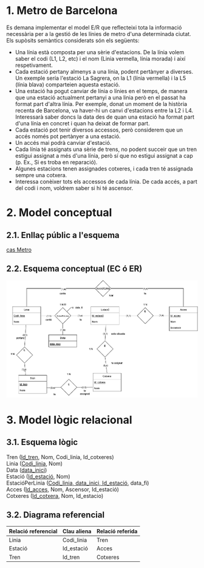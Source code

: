 # 1. Metro de Barcelona

Es demana implementar el model E/R que reflecteixi tota la informació necessària per a la gestió de les línies de metro d'una determinada ciutat. Els supòsits semàntics considerats són els següents:

- Una línia està composta per una sèrie d'estacions. De la línia volem saber el codi (L1, L2, etc) i el nom (Linia vermella, línia morada) i així respetivament.
- Cada estació pertany almenys a una línia, podent pertànyer a diverses. Un exemple sería  l'estació La Sagrera, on la L1 (línia vermella) i la L5 (línia blava) comparteien aquesta estació.
- Una estació ha pogut canviar de línia o línies en el temps, de manera que una estació actualment pertanyi a una linia però en el passat ha format part d'altra línia. Per exemple, donat un moment de la història recenta de Barcelona, va haver-hi un canvi d'estacions entre la L2 i L4. Interessarà saber doncs la data des de quan una estació ha format part d'una línia en concret i quan ha deixat de formar part.
- Cada estació pot tenir diversos accessos, però considerem que un accés només pot pertànyer a una estació.
- Un accés mai podrà canviar d'estació.
- Cada línia té assignats una sèrie de trens, no podent succeir que un tren estigui assignat a més d'una línia, però sí que no estigui assignat a cap (p. Ex., Si es troba en reparació).
- Algunes estacions tenen assignades cotxeres, i cada tren té assignada sempre una cotxera.
- Interessa conèixer tots els accessos de cada línia. De cada accés, a part del codi i nom, voldrem saber si hi té ascensor.

# 2. Model conceptual

## 2.1. Enllaç públic a l'esquema

[cas Metro](https://drive.google.com/file/d/1ZXjNI3OmdgylbBc3Vtl5p0SnSr0hHSlN/view?usp=sharing)

## 2.2. Esquema conceptual (EC ó ER)

  ![cas metro](./5_metro.png)

# 3. Model lògic relacional

## 3.1. Esquema lògic


Tren (<ins>Id_tren</ins>, Nom, Codi_linia, Id_cotxeres) <br>
Linia (<ins>Codi_linia</ins>, Nom) <br>
Data (<ins>data_inici</ins>) <br>
Estació (<ins>Id_estació</ins>, Nom) <br>
EstacióPerLinia (<ins>Codi_linia, data_inici, Id_estació</ins>, data_fi) <br>
Acces (<ins>Id_acces</ins>, Nom, Ascensor, Id_estació) <br>
Cotxeres (<ins>Id_cotxera</ins>, Nom, Id_estacio) 

## 3.2. Diagrama referencial

Relació referencial|Clau aliena|Relació referida
-|-|-
Linia | Codi_linia | Tren
Estació | Id_estació | Acces
Tren | Id_tren | Cotxeres